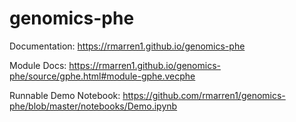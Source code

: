 # genomics-phe

Documentation: https://rmarren1.github.io/genomics-phe

Module Docs: https://rmarren1.github.io/genomics-phe/source/gphe.html#module-gphe.vecphe

Runnable Demo Notebook: https://github.com/rmarren1/genomics-phe/blob/master/notebooks/Demo.ipynb
